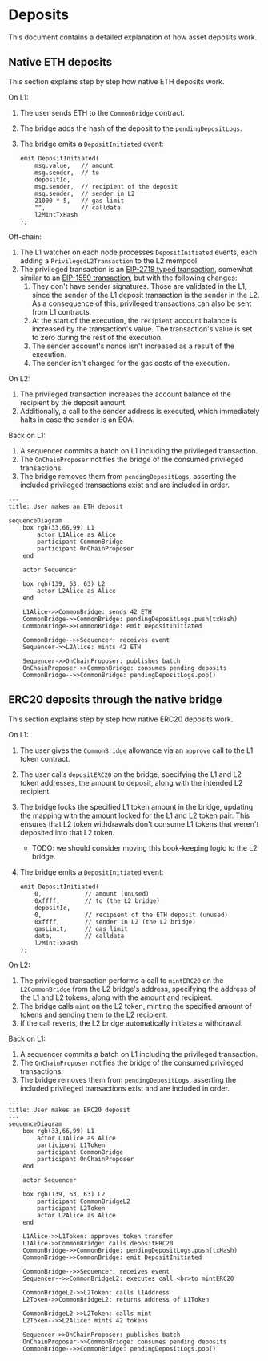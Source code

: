 # Deposits

This document contains a detailed explanation of how asset deposits work.

## Native ETH deposits

This section explains step by step how native ETH deposits work.

On L1:

1. The user sends ETH to the `CommonBridge` contract.
2. The bridge adds the hash of the deposit to the `pendingDepositLogs`.
3. The bridge emits a `DepositInitiated` event:

    ```solidity
    emit DepositInitiated(
        msg.value,   // amount
        msg.sender,  // to
        depositId,
        msg.sender,  // recipient of the deposit
        msg.sender,  // sender in L2
        21000 * 5,   // gas limit
        "",          // calldata
        l2MintTxHash
    );
    ```

Off-chain:

1. The L1 watcher on each node processes `DepositInitiated` events, each adding a `PrivilegedL2Transaction` to the L2 mempool.
2. The privileged transaction is an [EIP-2718 typed transaction](https://eips.ethereum.org/EIPS/eip-2718), somewhat similar to an [EIP-1559 transaction](https://eips.ethereum.org/EIPS/eip-1559), but with the following changes:
   1. They don't have sender signatures. Those are validated in the L1, since the sender of the L1 deposit transaction is the sender in the L2.
      As a consequence of this, privileged transactions can also be sent from L1 contracts.
   2. At the start of the execution, the `recipient` account balance is increased by the transaction's value. The transaction's value is set to zero during the rest of the execution.
   3. The sender account's nonce isn't increased as a result of the execution.
   4. The sender isn't charged for the gas costs of the execution.

On L2:

1. The privileged transaction increases the account balance of the recipient by the deposit amount.
2. Additionally, a call to the sender address is executed, which immediately halts in case the sender is an EOA.

<!-- TODO: what happens if the call reverts? -->

Back on L1:

1. A sequencer commits a batch on L1 including the privileged transaction.
2. The `OnChainProposer` notifies the bridge of the consumed privileged transactions.
3. The bridge removes them from `pendingDepositLogs`, asserting the included privileged transactions exist and are included in order.
<!-- TODO: do we require privileged transactions to be included in order inside each batch? -->

```mermaid
---
title: User makes an ETH deposit
---
sequenceDiagram
    box rgb(33,66,99) L1
        actor L1Alice as Alice
        participant CommonBridge
        participant OnChainProposer
    end

    actor Sequencer

    box rgb(139, 63, 63) L2
        actor L2Alice as Alice
    end

    L1Alice->>CommonBridge: sends 42 ETH
    CommonBridge->>CommonBridge: pendingDepositLogs.push(txHash)
    CommonBridge->>CommonBridge: emit DepositInitiated

    CommonBridge-->>Sequencer: receives event
    Sequencer->>L2Alice: mints 42 ETH

    Sequencer->>OnChainProposer: publishes batch
    OnChainProposer->>CommonBridge: consumes pending deposits
    CommonBridge-->>CommonBridge: pendingDepositLogs.pop()
```

## ERC20 deposits through the native bridge

This section explains step by step how native ERC20 deposits work.

On L1:

1. The user gives the `CommonBridge` allowance via an `approve` call to the L1 token contract.
2. The user calls `depositERC20` on the bridge, specifying the L1 and L2 token addresses, the amount to deposit, along with the intended L2 recipient.
3. The bridge locks the specified L1 token amount in the bridge, updating the mapping with the amount locked for the L1 and L2 token pair. This ensures that L2 token withdrawals don't consume L1 tokens that weren't deposited into that L2 token.
   - TODO: we should consider moving this book-keeping logic to the L2 bridge.
4. The bridge emits a `DepositInitiated` event:

    ```solidity
    emit DepositInitiated(
        0,            // amount (unused)
        0xffff,       // to (the L2 bridge)
        depositId,
        0,            // recipient of the ETH deposit (unused)
        0xffff,       // sender in L2 (the L2 bridge)
        gasLimit,     // gas limit
        data,         // calldata
        l2MintTxHash
    );
    ```

On L2:

1. The privileged transaction performs a call to `mintERC20` on the `L2CommonBridge` from the L2 bridge's address, specifying the address of the L1 and L2 tokens, along with the amount and recipient.
2. The bridge calls `mint` on the L2 token, minting the specified amount of tokens and sending them to the L2 recipient.
3. If the call reverts, the L2 bridge automatically initiates a withdrawal.

Back on L1:

1. A sequencer commits a batch on L1 including the privileged transaction.
2. The `OnChainProposer` notifies the bridge of the consumed privileged transactions.
3. The bridge removes them from `pendingDepositLogs`, asserting the included privileged transactions exist and are included in order.
<!-- TODO: do we require privileged transactions to be included in order inside each batch? -->

```mermaid
---
title: User makes an ERC20 deposit
---
sequenceDiagram
    box rgb(33,66,99) L1
        actor L1Alice as Alice
        participant L1Token
        participant CommonBridge
        participant OnChainProposer
    end

    actor Sequencer

    box rgb(139, 63, 63) L2
        participant CommonBridgeL2
        participant L2Token
        actor L2Alice as Alice
    end

    L1Alice->>L1Token: approves token transfer
    L1Alice->>CommonBridge: calls depositERC20
    CommonBridge->>CommonBridge: pendingDepositLogs.push(txHash)
    CommonBridge->>CommonBridge: emit DepositInitiated

    CommonBridge-->>Sequencer: receives event
    Sequencer-->>CommonBridgeL2: executes call <br>to mintERC20

    CommonBridgeL2->>L2Token: calls l1Address
    L2Token->>CommonBridgeL2: returns address of L1Token

    CommonBridgeL2->>L2Token: calls mint
    L2Token-->>L2Alice: mints 42 tokens

    Sequencer->>OnChainProposer: publishes batch
    OnChainProposer->>CommonBridge: consumes pending deposits
    CommonBridge-->>CommonBridge: pendingDepositLogs.pop()
```
